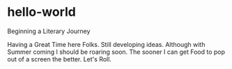 # hello-world
Beginning a Literary Journey

Having a Great Time here Folks. Still developing ideas.
Although with Summer coming I should be roaring soon.
The sooner I can get Food to pop out of a screen the better. 
Let's Roll. 
